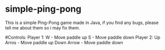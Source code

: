 # simple-ping-pong
This is a simple Ping-Pong game made in Java, if you find any bugs, please tell me about them so i may fix them.

#Controls:
Player 1: W - Move paddle up
S - Move paddle down
Player 2: Up Arros - Move paddle up
Down Arrow - Move paddle down
